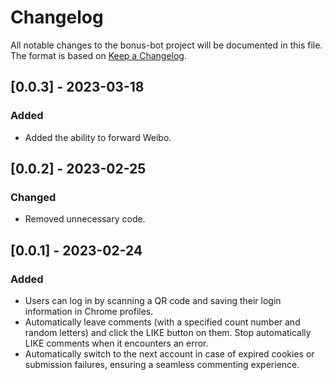 # Changelog

All notable changes to the bonus-bot project will be documented in this file. The format is based
on [Keep a Changelog](https://keepachangelog.com/en/1.0.0/).

## [0.0.3] - 2023-03-18

### Added

- Added the ability to forward Weibo.

## [0.0.2] - 2023-02-25

### Changed

- Removed unnecessary code.

## [0.0.1] - 2023-02-24

### Added

- Users can log in by scanning a QR code and saving their login information in Chrome profiles.
- Automatically leave comments (with a specified count number and random letters) and click the LIKE
  button on them. Stop automatically LIKE comments when it encounters an error.
- Automatically switch to the next account in case of expired cookies or submission failures, ensuring a seamless
  commenting experience.